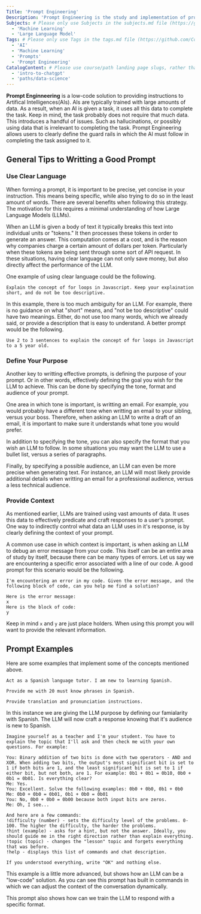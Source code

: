 ```yaml
---
Title: 'Prompt Engineering'
Description: 'Prompt Engineering is the study and implementation of prompts which are used to instruct an Artificial Intelligence (AI) into completing a specific task.' # Required; ideally under 150 characters and starts with a noun (used in search engine results and content previews)
Subjects: # Please only use Subjects in the subjects.md file (https://github.com/Codecademy/docs/blob/main/documentation/subjects.md). If that list feels insufficient, feel free to create a new Subject and add it to subjects.md in your PR!
  - 'Machine Learning'
  - 'Large Language Model'
Tags: # Please only use Tags in the tags.md file (https://github.com/Codecademy/docs/blob/main/documentation/tags.md). If that list feels insufficient, feel free to create a new Tag and add it to tags.md in your PR!
  - 'AI'
  - 'Machine Learning'
  - 'Prompts'
  - 'Prompt Engineering'
CatalogContent: # Please use course/path landing page slugs, rather than linking to individual content items. If listing multiple items, please put the most relevant one first
  - 'intro-to-chatgpt'
  - 'paths/data-science'
---
```


**Prompt Enginneering** is a low-code solution to providing instructions to Artifical Intelligences(AIs). AIs are typically trained with large amounts of data. As a result, when an AI is given a task, it uses all this data to complete the task. Keep in mind, the task probably does not require that much data. This introduces a handful of issues. Such as hallucinations, or possibly using data that is irrelevant to completing the task. Prompt Engineering allows users to clearly define the guard rails in which the AI must follow in completing the task assigned to it.

## General Tips to Writting a Good Prompt

### Use Clear Language

When forming a prompt, it is important to be precise, yet concise in your instruction. This means being specific, while also trying to do so in the least amount of words. There are several benefits when following this strategy. The motivation for this requires a minimal understanding of how Large Language Models (LLMs).

When an LLM is given a body of text it typically breaks this text into individual units or "tokens." It then processes these tokens in order to generate an answer. This computation comes at a cost, and is the reason why companies charge a certain amount of dollars per token. Particularly when these tokens are being sent through some sort of API request. In these situations, having clear language can not only save money, but also directly affect the performance of the LLM.

One example of using clear language could be the following.

```
Explain the concept of for loops in Javascript. Keep your explaination short, and do not be too descriptive.
```

In this example, there is too much ambiguity for an LLM. For example, there is no guidance on what "short" means, and "not be too descriptive" could have two meanings. Either, do not use too many words, which we already said, or provide a description that is easy to understand. A better prompt would be the following.

```
Use 2 to 3 sentences to explain the concept of for loops in Javascript to a 5 year old.
```

### Define Your Purpose

Another key to writting effective prompts, is defining the purpose of your prompt. Or in other words, effectively defining the goal you wish for the LLM to achieve. This can be done by specifying the tone, format and audience of your prompt.

One area in which tone is important, is writting an email. For example, you would probably have a different tone when writting an email to your sibling, versus your boss. Therefore, when asking an LLM to write a draft of an email, it is important to make sure it understands what tone you would prefer.

In addition to specifying the tone, you can also specify the format that you wish an LLM to follow. In some situations you may want the LLM to use a bullet list, versus a series of paragraphs.

Finally, by specifying a possible audience, an LLM can even be more precise when generating text. For instance, an LLM will most likely provide additional details when writting an email for a professional audience, versus a less technical audience.

### Provide Context

As mentioned earlier, LLMs are trained using vast amounts of data. It uses this data to effectively predicate and craft responses to a user's prompt. One way to indirectly control what data an LLM uses in it's response, is by clearly defining the context of your prompt.

A common use case in which context is important, is when asking an LLM to debug an error message from your code. This itself can be an entire area of study by itself, because there can be many types of errors. Let us say we are encountering a specific error associated with a line of our code. A good prompt for this scenario would be the following.

```
I'm encountering an error in my code. Given the error message, and the following block of code, can you help me find a solution?

Here is the error message:
x
Here is the block of code:
y
```

Keep in mind `x` and `y` are just place holders. When using this prompt you will want to provide the relevant information.

## Prompt Examples

Here are some examples that implement some of the concepts mentioned above.

```
Act as a Spanish language tutor. I am new to learning Spanish.

Provide me with 20 must know phrases in Spanish.

Provide translation and pronunciation instructions.
```

In this instance we are giving the LLM purpose by defining our famialarity with Spanish. The LLM will now craft a response knowing that it's audience is new to Spanish.

```
Imagine yourself as a teacher and I'm your student. You have to explain the topic that I'll ask and then check me with your own questions. For example:

You: Binary addition of two bits is done with two operators - AND and XOR. When adding two bits, the output's most significant bit is set to 1 if both bits are 1, and the least significant bit is set to 1 if either bit, but not both, are 1. For example: 0b1 + 0b1 = 0b10, 0b0 + 0b1 = 0b01. Is everything clear?
Me: Yes.
You: Excellent. Solve the following examples: 0b0 + 0b0, 0b1 + 0b0
Me: 0b0 + 0b0 = 0b01, 0b1 + 0b0 = 0b01
You: No, 0b0 + 0b0 = 0b00 because both input bits are zeros.
Me: Oh, I see...

And here are a few commands:
!difficulty (number) - sets the difficulty level of the problems. 0-100. The higher the difficulty, the harder the problems.
!hint (example) - asks for a hint, but not the answer. Ideally, you should guide me in the right direction rather than explain everything.
!topic (topic) - changes the "lesson" topic and forgets everything that was before.
!help - displays this list of commands and chat description.

If you understood everything, write "OK" and nothing else.
```

This example is a little more advanced, but shows how an LLM can be a "low-code" solution. As you can see this prompt has built in commands in which we can adjust the context of the conversation dynamically.

This prompt also shows how can we train the LLM to respond with a specific format.
